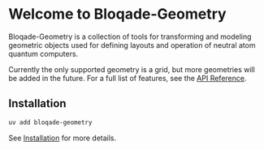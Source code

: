 # Welcome to Bloqade-Geometry

Bloqade-Geometry is a collection of tools for transforming and modeling geometric
objects used for defining layouts and operation of neutral atom quantum computers.

Currently the only supported geometry is a grid, but more geometries will be added in
the future. For a full list of features, see the [API Reference](reference/bloqade/geometry/prelude/).

## Installation

```bash
uv add bloqade-geometry
```

See [Installation](install.md) for more details.
